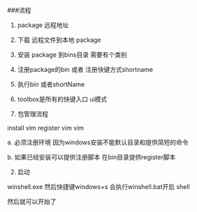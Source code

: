 ###流程
1. package  远程地址
2. 下载 远程文件到本地 package
3. 安装 package 到bins目录 需要有个类别
4. 注册package的bin  或者  注册快键方式shortname
5. 执行bin 或者shortName 



6. toolbox是所有的快键入口 ui模式


1. 包管理流程

install vim
register vim
vim  

a. 必须注册环境 因为windows安装不能默认目录和提供简短的命令

b. 如果已经安装可以提供注册脚本 在bin目录提供register脚本


2. 启动

winshell.exe   然后快捷键windows+s
会执行winshell.bat开启 shell

然后就可以开始了



